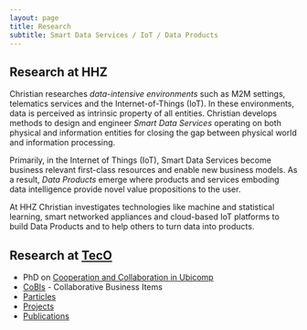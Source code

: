 ```yaml
---
layout: page
title: Research
subtitle: Smart Data Services / IoT / Data Products
---
```


## Research at HHZ

Christian researches *data-intensive environments* such as M2M settings, telematics services and the Internet-of-Things (IoT). 
In these environments, data is perceived as intrinsic property of all entities. Christian develops methods to design and engineer *Smart Data Services* operating on both physical and information entities for closing the gap between physical world and information processing.

Primarily, in the Internet of Things (IoT), Smart Data Services become business relevant first-class resources and enable new business models. As a result, *Data Products* emerge where products and services emboding data intelligence provide novel value propositions to the user. 

At HHZ Christian investigates technologies like machine and statistical learning, smart networked appliances and cloud-based IoT platforms to build Data Products and to help others to turn data into products. 

## Research at [TecO](http://www.teco.edu/~cdecker/)

* PhD on [Cooperation and Collaboration in Ubicomp](fccs/fccs.md)
* [CoBIs](cobis/cobis.md) - Collaborative Business Items
* [Particles](http://particle.teco.edu)
* [Projects](http://www.teco.edu/~cdecker/projects/)
* [Publications](http://www.teco.edu/~cdecker/pub/)

